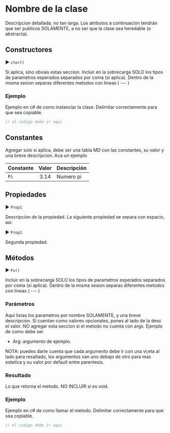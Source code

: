 # Nombre de la clase  

Descripcion detallada, no tan larga. Los atributos a continuación tendrán que ser publicos SOLAMENTE, a no ser que la clase sea heredable (o abstracta).

## Constructores

▶ `ctor()` 

Si aplica, sino obvias estas seccion. Incluir en la sobrecarga SOLO los tipos de parametros esperados separados por coma (si aplica). Dentro de la misma sesion separas diferentes metodos con lineas ( --- )

### Ejemplo

Ejemplo en c# de como instanciar la clase. Delimitar correctamente para que sea copiable.

```csharp
// el codigo debe ir aqui 
```

## Constantes

Agregar solo si aplica, debe ser una tabla MD con las constantes, su valor y una breve descripcion. Aca un ejemplo

| Constante       | Valor   | Descripción                                 |
|:----------------|:-------:|--------------------------------------------|
| `Pi`  | 3.14  | Numero pi           | 

## Propiedades

▶ `Prop1` 

Descripcion de la propiedad. La siguiente propiedad se separa con espacio, asi:

▶ `Prop2` 

Segunda propiedad.

## Métodos

▶ `Fx()` 

Incluir en la sobrecarga SOLO los tipos de parametros esperados separados por coma (si aplica). Dentro de la misma sesion separas diferentes metodos con lineas ( --- )

### Parámetros

Aqui listas los parametros por nombre SOLAMENTE, y una breve descripcion. Si cuentan como valores opcionales, pones al lado de la desc el valor. NO agregar esta seccion si el metodo no cuenta con args. Ejemplo de como debe ser

- Arg: argumento de ejemplo.

NOTA: puedes darte cuenta que cada argumento debe ir con una vi;eta al lado para resaltado, los argumentos van uno debajo de otro para mas estetica y su valor por default entre parentesis.

### Resultado

Lo que retorna el metodo. NO INCLUIR si es void.

### Ejemplo

Ejemplo en c# de como llamar el metodo. Delimitar correctamente para que sea copiable.

```csharp
// el codigo debe ir aqui 
``` 